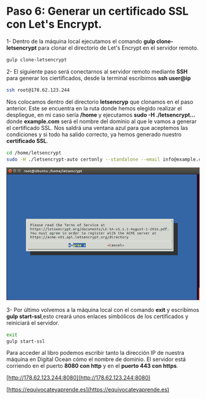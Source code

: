 # Paso 6: Generar un certificado SSL con Let's Encrypt.

1- Dentro de la máquina local ejecutamos el comando **gulp clone-letsencrypt** para clonar el directorio de Let's Encrypt en el servidor remoto.

```bash
gulp clone-letsencrypt
```

2- El siguiente paso será conectarnos al servidor remoto mediante **SSH** para generar los ciertificados, desde la terminal escribimos **ssh user@ip**

```bash
ssh root@178.62.123.244
```

Nos colocamos dentro del directorio **letsencryp** que clonamos en el paso anterior. Este se encuentra en la ruta donde hemos elegido realizar el despliegue, en mi caso sería **/home** y ejecutamos **sudo -H ./letsencrypt...** donde **example.com** será el nombre del dominio al que le vamos a generar el certificado SSL. Nos saldrá una ventana azul para que aceptemos las condiciones y si todo ha salido correcto, ya hemos generado nuestro **certificado SSL**.


```bash
cd /home/letsencrypt
sudo -H ./letsencrypt-auto certonly --standalone --email info@example.com -d example.com
```

![imagen](./images/ima8.jpg)


3- Por último volvemos a la máquina local con el comando **exit** y escribimos **gulp start-ssl**,esto creará unos enlaces simbólicos de los certificados y reiniciará el servidor.


```bash
exit
gulp start-ssl
```

Para acceder al libro podemos escribir tanto la dirección IP de nuestra máquina en Digital Ocean cómo el nombre de dominio. El servidor está corriendo en el puerto **8080 con http** y en el **puerto 443 con https**.

[http://178.62.123.244:8080](http://178.62.123.244:8080)

[https://equivocateyaprende.es](https://equivocateyaprende.es)


